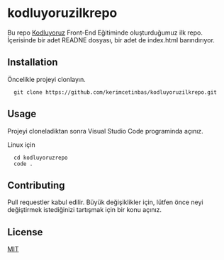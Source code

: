 # kodluyoruzilkrepo
Bu repo [Kodluyoruz](https://patika.dev) Front-End Eğitiminde oluşturduğumuz ilk repo. İçerisinde bir adet READNE dosyası, bir adet de index.html barındırıyor.

## Installation

Öncelikle projeyi clonlayın.

```shell
  git clone https://github.com/kerimcetinbas/kodluyoruzilkrepo.git
```

## Usage
Projeyi cloneladiktan sonra Visual Studio Code programinda açınız.

Linux için

```shell
  cd kodluyoruzrepo
  code .
```
## Contributing

Pull requestler kabul edilir. Büyük değişiklikler için, lütfen önce neyi değiştirmek istediğinizi tartışmak için bir konu açınız.

## License

[MIT](https://opensource.org/licenses/MIT)
